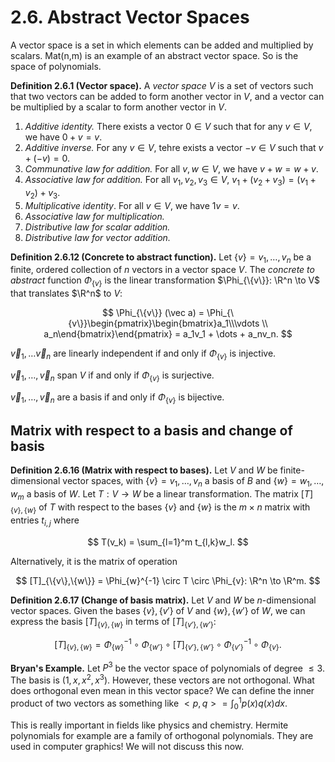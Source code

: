 # 2.6. Abstract Vector Spaces

A vector space is a set in which elements can be added and multiplied by scalars. $\text{Mat(n,m)}$ is an example of an abstract vector space. So is the space of polynomials. 

**Definition 2.6.1 (Vector space).**  A *vector space* $V$ is a set of vectors such that two vectors can be added to form another vector in $V$, and a vector can be multiplied by a scalar to form another vector in $V$. 

1. *Additive identity.* There exists a vector $0 \in V$ such that for any $v\in V$, we have $0+v = v$.
2. *Additive inverse.* For any $v\in V$, tehre exists a vector $-v \in V$ such that $v + (-v) = 0$. 
3. *Communative law for addition.* For all $v,w\in V$, we have $v+w = w+v$. 
4. *Associative law for addition.* For all $v_1, v_2, v_3 \in V$, $v_1 + (v_2+ v_3) = (v_1 + v_2) + v_3$. 
5. *Multiplicative identity*. For all $v\in V$, we have $1v = v$. 
6. *Associative law for multiplication.* 
7. *Distributive law for scalar addition.*
8. *Distributive law for vector addition.*

**Definition 2.6.12 (Concrete to abstract function).** Let $\{v\} = v_1,\dots, v_n$ be a finite, ordered collection of $n$ vectors in a vector space $V$. The *concrete to abstract* function $\Phi_{\{v\}}$ is the linear transformation $\Phi_{\{v\}}: \R^n \to V$ that translates $\R^n$ to $V$:

$$
\Phi_{\{v\}} (\vec a) = \Phi_{\{v\}}\begin{pmatrix}\begin{bmatrix}a_1\\\vdots \\ a_n\end{bmatrix}\end{pmatrix} = a_1v_1 + \dots + a_nv_n.
$$

$\vec v_1, \dots \vec v_n$ are linearly independent if and only if $\Phi_{\{v\}}$ is injective.

$\vec v_1, \dots, \vec v_n$ span $V$ if and only if $\Phi_{\{v\}}$ is surjective.

$\vec v_1, \dots, \vec v_n$ are a basis if and only if $\Phi_{\{v\}}$ is bijective. 

## Matrix with respect to a basis and change of basis

**Definition 2.6.16 (Matrix with respect to bases).** Let $V$ and $W$ be finite-dimensional vector spaces, with $\{v\} = v_1,\dots, v_n$ a basis of $B$ and $\{w\} = w_1, \dots, w_m$ a basis of $W$. Let $T: V \to W$ be a linear transformation. The matrix $[T]_{\{v\},\{w\}}$ of $T$ with respect to the bases $\{v\}$ and $\{w\}$ is the $m\times n$ matrix with entries $t_{i,j}$ where

$$
T(v_k) = \sum_{l=1}^m t_{l,k}w_l.
$$

Alternatively, it is the matrix of operation 

$$
[T]_{\{v\},\{w\}} = \Phi_{w}^{-1} \circ T \circ \Phi_{v}: \R^n \to \R^m.
$$

**Definition 2.6.17 (Change of basis matrix).** Let $V$ and $W$ be $n$-dimensional vector spaces. Given the bases $\{v\}, \{v'\}$ of $V$ and $\{w\}, \{w'\}$ of $W$, we can express the basis $[T]_{\{v\},\{w\}}$ in terms of $[T]_{\{v'\},\{w'\}}$:

$$
[T]_{\{v\}, \{w\}} = \Phi^{-1}_{\{w\}}\circ \Phi_{\{w'\}} \circ [T]_{\{v'\},\{w'\}}\circ \Phi^{-1}_{\{v'\}}\circ \Phi_{\{v\}}.
$$

**Bryan's Example.** Let $P^3$ be the vector space of polynomials of degree $\leq 3$. The basis is $(1, x, x^2, x^3)$. However, these vectors are not orthogonal. What does orthogonal even mean in this vector space? We can define the inner product of two vectors as something like $<p,q> = \int_0^1 p(x)q(x)dx$.

This is really important in fields like physics and chemistry. Hermite polynomials for example are a family of orthogonal polynomials. They are used in computer graphics! We will not discuss this now.